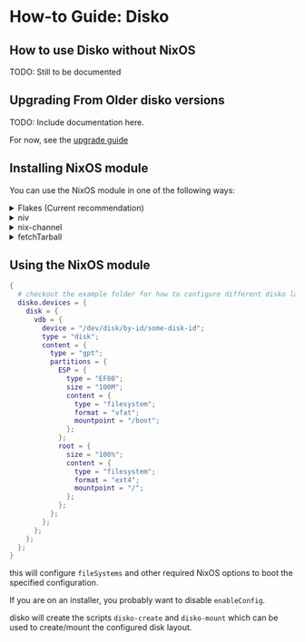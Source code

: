 # How-to Guide: Disko

## How to use Disko without NixOS

TODO: Still to be documented

## Upgrading From Older disko versions

TODO: Include documentation here.

For now, see the
[upgrade guide](https://github.com/JillThornhill/disko/blob/master/docs/upgrade-guide.md)

## Installing NixOS module

You can use the NixOS module in one of the following ways:

<details>
  <summary>Flakes (Current recommendation)</summary>

If you use nix flakes support:

```nix
{
  inputs.disko.url = "github:nix-community/disko";
  inputs.disko.inputs.nixpkgs.follows = "nixpkgs";

  outputs = { self, nixpkgs, disko }: {
    # change `yourhostname` to your actual hostname
    nixosConfigurations.yourhostname = nixpkgs.lib.nixosSystem {
      # change to your system:
      system = "x86_64-linux";
      modules = [
        ./configuration.nix
        disko.nixosModules.disko
      ];
    };
  };
}
```

</details>
<details>
  <summary>niv</summary>

First add it to [niv](https://github.com/nmattia/niv):

```console
niv add nix-community/disko
```

Then add the following to your configuration.nix in the `imports` list:

```nix
{
  imports = [ "${(import ./nix/sources.nix).disko}/module.nix" ];
}
```

</details>
<details>
  <summary>nix-channel</summary>

As root run:

```console
nix-channel --add https://github.com/nix-community/disko/archive/master.tar.gz disko
nix-channel --update
```

Then add the following to your configuration.nix in the `imports` list:

```nix
{
  imports = [ <disko/module.nix> ];
}
```

</details>
<details>
  <summary>fetchTarball</summary>

Add the following to your configuration.nix:

```nix
{
  imports = [ "${builtins.fetchTarball "https://github.com/nix-community/disko/archive/master.tar.gz"}/module.nix" ];
}
```

or with pinning:

```nix
{
  imports = let
    # replace this with an actual commit id or tag
    commit = "f2783a8ef91624b375a3cf665c3af4ac60b7c278";
  in [
    "${builtins.fetchTarball {
      url = "https://github.com/nix-community/disko/archive/${commit}.tar.gz";
      # replace this with an actual hash
      sha256 = "0000000000000000000000000000000000000000000000000000";
    }}/module.nix"
  ];
}
```

</details>

## Using the NixOS module

```nix
{
  # checkout the example folder for how to configure different disko layouts
  disko.devices = {
    disk = {
      vdb = {
        device = "/dev/disk/by-id/some-disk-id";
        type = "disk";
        content = {
          type = "gpt";
          partitions = {
            ESP = {
              type = "EF00";
              size = "100M";
              content = {
                type = "filesystem";
                format = "vfat";
                mountpoint = "/boot";
              };
            };
            root = {
              size = "100%";
              content = {
                type = "filesystem";
                format = "ext4";
                mountpoint = "/";
              };
            };
          };
        };
      };
    };
  };
}
```

this will configure `fileSystems` and other required NixOS options to boot the
specified configuration.

If you are on an installer, you probably want to disable `enableConfig`.

disko will create the scripts `disko-create` and `disko-mount` which can be used
to create/mount the configured disk layout.
